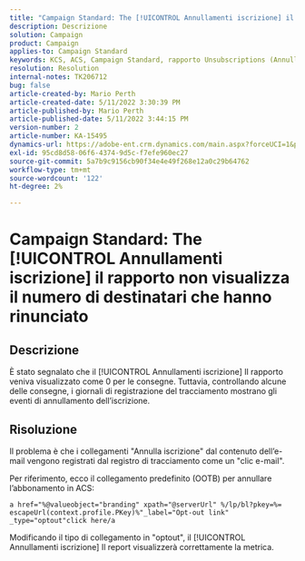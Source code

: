 ```yaml
---
title: "Campaign Standard: The [!UICONTROL Annullamenti iscrizione] il rapporto non visualizza il numero di destinatari che hanno rinunciato"
description: Descrizione
solution: Campaign
product: Campaign
applies-to: Campaign Standard
keywords: KCS, ACS, Campaign Standard, rapporto Unsubscriptions (Annullamenti abbonamenti), evento di tracciamento opt-out
resolution: Resolution
internal-notes: TK206712
bug: false
article-created-by: Mario Perth
article-created-date: 5/11/2022 3:30:39 PM
article-published-by: Mario Perth
article-published-date: 5/11/2022 3:44:15 PM
version-number: 2
article-number: KA-15495
dynamics-url: https://adobe-ent.crm.dynamics.com/main.aspx?forceUCI=1&pagetype=entityrecord&etn=knowledgearticle&id=6733084f-3fd1-ec11-a7b5-0022480a8d10
exl-id: 95cd8d58-06f6-4374-9d5c-f7efe960ec27
source-git-commit: 5a7b9c9156cb90f34e4e49f268e12a0c29b64762
workflow-type: tm+mt
source-wordcount: '122'
ht-degree: 2%

---
```


# Campaign Standard: The [!UICONTROL Annullamenti iscrizione] il rapporto non visualizza il numero di destinatari che hanno rinunciato

## Descrizione


È stato segnalato che il [!UICONTROL Annullamenti iscrizione] Il rapporto veniva visualizzato come 0 per le consegne. Tuttavia, controllando alcune delle consegne, i giornali di registrazione del tracciamento mostrano gli eventi di annullamento dell’iscrizione.


## Risoluzione


Il problema è che i collegamenti &quot;Annulla iscrizione&quot; dal contenuto dell’e-mail vengono registrati dal registro di tracciamento come un &quot;clic e-mail&quot;.

Per riferimento, ecco il collegamento predefinito (OOTB) per annullare l’abbonamento in ACS:

```
a href="%@valueobject="branding" xpath="@serverUrl" %/lp/bl?pkey=%= escapeUrl(context.profile.PKey)%"_label="Opt-out link" _type="optout"click here/a
```

Modificando il tipo di collegamento in &quot;optout&quot;, il [!UICONTROL Annullamenti iscrizione] Il report visualizzerà correttamente la metrica.
